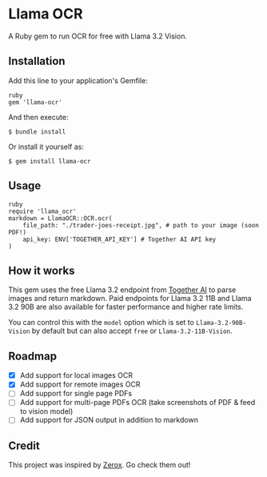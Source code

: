 # Llama OCR

A Ruby gem to run OCR for free with Llama 3.2 Vision.

## Installation

Add this line to your application's Gemfile:

```
ruby
gem 'llama-ocr'
```

And then execute:
```
$ bundle install
```

Or install it yourself as:

```
$ gem install llama-ocr
```

## Usage
```
ruby
require 'llama_ocr'
markdown = LlamaOCR::OCR.ocr(
    file_path: "./trader-joes-receipt.jpg", # path to your image (soon PDF!)
    api_key: ENV['TOGETHER_API_KEY'] # Together AI API key
)
```


## How it works

This gem uses the free Llama 3.2 endpoint from [Together AI](https://dub.sh/together-ai) to parse images and return markdown. Paid endpoints for Llama 3.2 11B and Llama 3.2 90B are also available for faster performance and higher rate limits.

You can control this with the `model` option which is set to `Llama-3.2-90B-Vision` by default but can also accept `free` or `Llama-3.2-11B-Vision`.

## Roadmap

- [x] Add support for local images OCR
- [x] Add support for remote images OCR
- [ ] Add support for single page PDFs
- [ ] Add support for multi-page PDFs OCR (take screenshots of PDF & feed to vision model)
- [ ] Add support for JSON output in addition to markdown

## Credit

This project was inspired by [Zerox](https://github.com/getomni-ai/zerox). Go check them out!